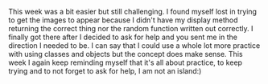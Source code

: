 This week was a bit easier but still challenging.  I found myself lost in trying to get the images to appear because I didn't have my 
display method returning the correct thing nor the random function written out correctly. I finally got there after I decided to ask for help and you sent me
in the direction I needed to be. I can say that I could use a whole lot more practice with using classes and objects but the concept does make sense. 
This week I again keep reminding myself that it's all about practice, to keep trying and to not forget to ask for help, I am not an island:)
